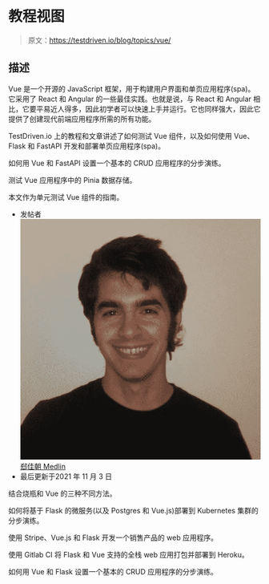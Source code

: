 # 教程视图

> 原文：<https://testdriven.io/blog/topics/vue/>

## 描述

Vue 是一个开源的 JavaScript 框架，用于构建用户界面和单页应用程序(spa)。它采用了 React 和 Angular 的一些最佳实践。也就是说，与 React 和 Angular 相比，它要平易近人得多，因此初学者可以快速上手并运行。它也同样强大，因此它提供了创建现代前端应用程序所需的所有功能。

TestDriven.io 上的教程和文章讲述了如何测试 Vue 组件，以及如何使用 Vue、Flask 和 FastAPI 开发和部署单页应用程序(spa)。

如何用 Vue 和 FastAPI 设置一个基本的 CRUD 应用程序的分步演练。

测试 Vue 应用程序中的 Pinia 数据存储。

本文作为单元测试 Vue 组件的指南。

*   发帖者 [![Jace Medlin](img/8212b3d4243ac1ae3dc17945682cbb89.png)郄佳朝 Medlin](/authors/medlin/)
*   最后更新于2021 年 11 月 3 日

结合烧瓶和 Vue 的三种不同方法。

如何将基于 Flask 的微服务(以及 Postgres 和 Vue.js)部署到 Kubernetes 集群的分步演练。

使用 Stripe、Vue.js 和 Flask 开发一个销售产品的 web 应用程序。

使用 Gitlab CI 将 Flask 和 Vue 支持的全栈 web 应用打包并部署到 Heroku。

如何用 Vue 和 Flask 设置一个基本的 CRUD 应用程序的分步演练。